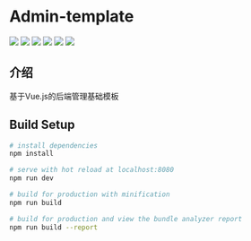 <!--<div>Admin-template</div>-->
# Admin-template

<div>
  <img src="https://img.shields.io/badge/vue-v2.5.2-blue.svg"/>
  <img src="https://img.shields.io/badge/vue--router-v3.0.1-blue.svg"/>
  <img src="https://img.shields.io/badge/vuex-v3.0.1-blue.svg"/>
  <img src="https://img.shields.io/badge/axios-0.18.0-blue.svg"/>
  <img src="https://img.shields.io/badge/element--ui-v2.2.1-blue.svg"/>
  <img src="https://img.shields.io/badge/license-MIT-green.svg"/>
</div>


## 介绍
基于Vue.js的后端管理基础模板

## Build Setup

``` bash
# install dependencies
npm install

# serve with hot reload at localhost:8080
npm run dev

# build for production with minification
npm run build

# build for production and view the bundle analyzer report
npm run build --report
```

